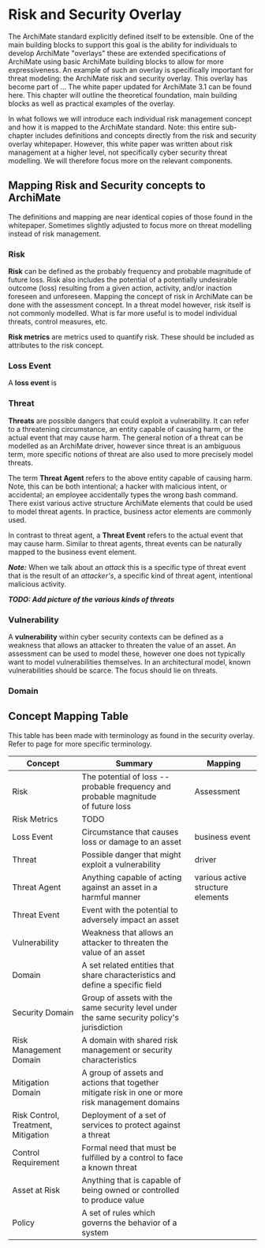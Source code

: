 # Risk and Security Overlay

The ArchiMate standard explicitly defined itself to be extensible.
One of the main building blocks to support this goal is the ability for individuals to develop ArchiMate "overlays" these are extended specifications of ArchiMate using basic ArchiMate building blocks to allow for more expressiveness.
An example of such an overlay is specifically important for threat modeling: the ArchiMate risk and security overlay.
This overlay has become part of ...
The white paper updated for ArchiMate 3.1 can be found here. This chapter will outline the theoretical foundation, main building blocks as well as practical examples of the overlay.

In what follows we will introduce each individual risk management concept and how it is mapped to the ArchiMate standard.
Note: this entire sub-chapter includes definitions and concepts directly from the risk and security overlay whitepaper.
However, this white paper was written about risk management at a higher level, not specifically cyber security threat modelling.
We will therefore focus more on the relevant components.

## Mapping Risk and Security concepts to ArchiMate
The definitions and mapping are near identical copies of those found in the whitepaper.
Sometimes slightly adjusted to focus more on threat modelling instead of risk management.

### Risk
**Risk** can be defined as the probably frequency and probable magnitude of future loss.
Risk also includes the potential of a potentially undesirable outcome (loss) resulting from a given action, activity, and/or inaction foreseen and unforeseen. Mapping the concept of risk in ArchiMate can be done with the assessment concept. In a threat model however, risk itself is not commonly modelled. What is far more useful is to model individual threats, control measures, etc.

**Risk metrics** are metrics used to quantify risk. These should be included as attributes to the risk concept.

### Loss Event
A **loss event** is 

### Threat
**Threats** are possible dangers that could exploit a vulnerability. It can refer to a threatening circumstance, an entity capable of causing harm, or the actual event that may cause harm. The general notion of a threat can be modelled as an ArchiMate driver, however since threat is an ambiguous term, more specific notions of threat are also used to more precisely model threats.

The term **Threat Agent** refers to the above entity capable of causing harm. Note, this can be both intentional; a hacker with malicious intent, or accidental; an employee accidentally types the wrong bash command. There exist various active structure ArchiMate elements that could be used to model threat agents. In practice, business actor elements are commonly used.

In contrast to threat agent, a **Threat Event** refers to the actual event that may cause harm. Similar to threat agents, threat events can be naturally mapped to the business event element.

***Note:*** When we talk about an *attack* this is a specific type of threat event that is the result of an *attacker's*, a specific kind of threat agent, intentional malicious activity.

***TODO: Add picture of the various kinds of threats***

### Vulnerability
A **vulnerability** within cyber security contexts can be defined as a weakness that allows an attacker to threaten the value of an asset. An assessment can be used to model these, however one does not typically want to model vulnerabilities themselves. In an architectural model, known vulnerabilities should be scarce. The focus should lie on threats.

### Domain




## Concept Mapping Table
This table has been made with terminology as found in the security overlay.
Refer to page for more specific terminology.

| Concept | Summary | Mapping |
| --- | --- | --- |
| Risk | The potential of loss -- probable frequency and probable magnitude<br/> of future loss |Assessment  |
| Risk Metrics | TODO | |
| Loss Event | Circumstance that causes loss or damage to an asset | business event |
| Threat | Possible danger that might exploit a vulnerability | driver |
| Threat Agent | Anything capable of acting against an asset in a harmful manner | various active structure elements |
| Threat Event | Event with the potential to adversely impact an asset | |
| Vulnerability | Weakness that allows an attacker to threaten the value of an asset | |
| Domain | A set related entities that share characteristics and define a specific field | |
| Security Domain | Group of assets with the same security level under the same security policy's jurisdiction | |
| Risk Management Domain | A domain with shared risk management or security characteristics| |
| Mitigation Domain | A group of assets and actions that together mitigate risk in one or more risk management domains| |
| Risk Control, Treatment, Mitigation | Deployment of a set of services to protect against a threat | |
| Control Requirement | Formal need that must be fulfilled by a control to face a known threat| |
| Asset at Risk | Anything that is capable of being owned or controlled to produce value| |
| Policy | A set of rules which governs the behavior of a system | |
